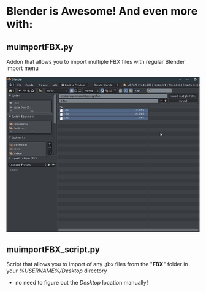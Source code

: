 # Blender is Awesome! And even more with:

## muimportFBX.py

Addon that allows you to import  multiple FBX files with regular Blender import menu

![muimportFBX](/img/muimportFBX.jpg)

## muimportFBX_script.py

Script that allows you to import of any *.fbx* files from the "**FBX**" folder in your *%USERNAME%/Desktop* directory

- no need to figure out the *Desktop* location manually!